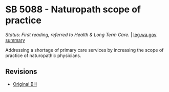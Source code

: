 # SB 5088 - Naturopath scope of practice
*Status: First reading, referred to Health & Long Term Care.* | [leg.wa.gov summary](https://app.leg.wa.gov/billsummary?BillNumber=5088&Year=2021)

Addressing a shortage of primary care services by increasing the scope of practice of naturopathic physicians.

## Revisions
* [Original Bill](1/)